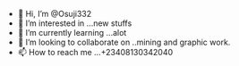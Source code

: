 - 👋 Hi, I’m @Osuji332
- 👀 I’m interested in ...new stuffs
- 🌱 I’m currently learning ...alot
- 💞️ I’m looking to collaborate on ..mining and graphic work.
- 📫 How to reach me ...+23408130342040

<!---
Osuji332/Osuji332 is a ✨ special ✨ repository because its `README.md` (this file) appears on your GitHub profile.
You can click the Preview link to take a look at your changes.
--->
